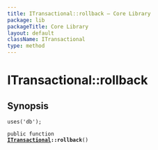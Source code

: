 ```yaml
---
title: ITransactional::rollback — Core Library
package: lib
packageTitle: Core Library
layout: default
className: ITransactional
type: method
---
```


# ITransactional::rollback

## Synopsis

<code>uses('db');</code>

<code>public function <b><a href="ITransactional">ITransactional</a>::rollback</b>()</code>

